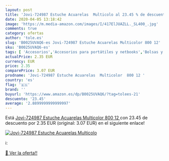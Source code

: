 ```yaml
---
layout: post
title: 'Jovi-724987 Estuche Acuarelas  Multicolo al 23.45 % de descuento'
date: 2020-04-05 13:18:42
image: 'https://m.media-amazon.com/images/I/417ElJUAZLL._SL400_.jpg'
comments: true
category: ofertas
author: 'tole.es'
slug: 'B0025UVAQ6-es Jovi-724987 Estuche Acuarelas Multicolor 800 12'
sku: 'B0025UVAQ6-es'
tags: [ 'Accesorios','Accesorios para portátiles y netbooks','Bolsas y fundas para portátiles y netbooks','Bolígrafos, lápices y útiles de escritura','Equipaje','Informática','Mochilas','Mochilas para portátiles y netbooks','Mochilas tipo casual','Oficina y papelería','Rotuladores permanentes','Rotuladores y subrayadores','acuarelas', ]
actualPrice: 2.35 EUR
currency: EUR
price: 2.35
comparePrice: 3.07 EUR
prodname: 'Jovi-724987 Estuche Acuarelas  Multicolor  800 12 '
country: 'es'
flag: '🇪🇸'
brand: ''
buyurl: 'https://www.amazon.es/dp/B0025UVAQ6/?tag=tolees-21'
descuento: '23.45'
average: '2.8899999999999997'
---
```


Está [Jovi-724987 Estuche Acuarelas  Multicolor  800 12 ](https://www.amazon.es/dp/B0025UVAQ6/?tag=tolees-21) con 23.45 de descuento por 2.35 EUR (original: 3.07 EUR) en el siguiente enlace!

[![Jovi-724987 Estuche Acuarelas  Multicolo](https://m.media-amazon.com/images/I/417ElJUAZLL._SL400_.jpg)](https://www.amazon.es/dp/B0025UVAQ6/?tag=tolees-21)

ℹ️:


[🛒 Ver la oferta!!](https://www.amazon.es/dp/B0025UVAQ6/?tag=tolees-21)
